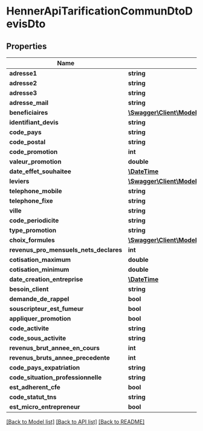 # HennerApiTarificationCommunDtoDevisDto

## Properties
Name | Type | Description | Notes
------------ | ------------- | ------------- | -------------
**adresse1** | **string** |  | [optional] 
**adresse2** | **string** |  | [optional] 
**adresse3** | **string** |  | [optional] 
**adresse_mail** | **string** |  | [optional] 
**beneficiaires** | [**\Swagger\Client\Model\HennerApiTarificationCommunDtoBeneficiaireDto[]**](HennerApiTarificationCommunDtoBeneficiaireDto.md) |  | [optional] 
**identifiant_devis** | **string** |  | [optional] 
**code_pays** | **string** |  | [optional] 
**code_postal** | **string** |  | [optional] 
**code_promotion** | **int** |  | [optional] 
**valeur_promotion** | **double** |  | [optional] 
**date_effet_souhaitee** | [**\DateTime**](\DateTime.md) |  | [optional] 
**leviers** | [**\Swagger\Client\Model\HennerApiTarificationCommunDtoLevierDto[]**](HennerApiTarificationCommunDtoLevierDto.md) |  | [optional] 
**telephone_mobile** | **string** |  | [optional] 
**telephone_fixe** | **string** |  | [optional] 
**ville** | **string** |  | [optional] 
**code_periodicite** | **string** |  | [optional] 
**type_promotion** | **string** |  | [optional] 
**choix_formules** | [**\Swagger\Client\Model\HennerApiTarificationCommunDtoChoixFormuleDto[]**](HennerApiTarificationCommunDtoChoixFormuleDto.md) |  | [optional] 
**revenus_pro_mensuels_nets_declares** | **int** |  | [optional] 
**cotisation_maximum** | **double** |  | [optional] 
**cotisation_minimum** | **double** |  | [optional] 
**date_creation_entreprise** | [**\DateTime**](\DateTime.md) |  | [optional] 
**besoin_client** | **string** |  | [optional] 
**demande_de_rappel** | **bool** |  | [optional] 
**souscripteur_est_fumeur** | **bool** |  | [optional] 
**appliquer_promotion** | **bool** |  | [optional] 
**code_activite** | **string** |  | [optional] 
**code_sous_activite** | **string** |  | [optional] 
**revenus_brut_annee_en_cours** | **int** |  | [optional] 
**revenus_bruts_annee_precedente** | **int** |  | [optional] 
**code_pays_expatriation** | **string** |  | [optional] 
**code_situation_professionnelle** | **string** |  | [optional] 
**est_adherent_cfe** | **bool** |  | [optional] 
**code_statut_tns** | **string** |  | [optional] 
**est_micro_entrepreneur** | **bool** |  | [optional] 

[[Back to Model list]](../README.md#documentation-for-models) [[Back to API list]](../README.md#documentation-for-api-endpoints) [[Back to README]](../README.md)


